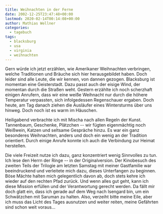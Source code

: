 ```yaml
---
title: Weihnachten in der Ferne
date: 2002-12-25T23:47:48+00:00
lastmod: 2020-02-14T00:14:08+00:00
author: Mathias Wellner
categories:
  - tagebuch
tags:
  - blacksburg
  - usa
  - virginia
  - weihnachten
---
```

Gern würde ich jetzt erzählen, wie Amerikaner Weihnachten verbringen, welche Traditionen und Bräuche sich hier herausgebildet haben. Doch leider sind alle Leute, die wir kennen, von dannen gezogen. Blacksburg ist momentan eine Geisterstadt. Dazu passt auch der eisige Wind, der momentan durch die Straßen weht. Gestern erzählte ich noch scherzhaft einigen Anrufern, dass wir eine weiße Weihnacht nur durch die höhere Temperatur verpassten, sich infolgedessen Regenschauer ergaben. Doch heute, am Tag danach ziehen die Ausläufer eines Wintersturms über uns hinweg. Doch noch ist es warm im Häuschen.
<!--more-->

Heiligabend verbrachte ich mit Mischa nach allen Regeln der Kunst. Tannenbaum, Geschenke, Plätzchen -- wir fügten eigenmächtig noch Weißwein, Katzen und seltsame Gespräche hinzu. Es war ein ganz besonderes Weihnachten, anders und doch ein wenig an der Tradition orientiert. Durch einige Anrufe konnte ich auch die Verbindung zur Heimat herstellen.

Die viele Freizeit nutze ich dazu, ganz konzentriert wenig Sinnvolles zu tun. Ich lese den Herrn der Ringe -- in der Originalversion. Der Kinobesuch des zweiten Teils der Trilogie am letzten Samstag mit meiner Gastfamilie war beeindruckend und verleitete mich dazu, dieses Unterfangen zu beginnen. Böse Mächte halten mich gelegentlich davon ab, doch stets kehre ich wieder auf den rechten Pfad zurück. Und wenn alles gut geht, kann ich diese Mission erfüllen und der Verantwortung gerecht werden. Da fällt mir doch glatt ein, dass ich gerade auf dem Weg nach Isengard bin, um ein Schwätzchen mit Saruman zu halten. Also, verzeiht bitte meine Eile, aber ich muss das Licht des Tages ausnutzen und weiter reiten, meine Gefährten sind schon weit voraus&#8230;